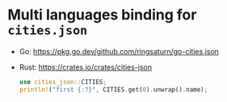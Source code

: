 # Multi languages binding for `cities.json`

- Go: <https://pkg.go.dev/github.com/ringsaturn/go-cities.json>
- Rust: <https://crates.io/crates/cities-json>

    ```rust
    use cities_json::CITIES;
    println!("first {:?}", CITIES.get(0).unwrap().name);
    ```
